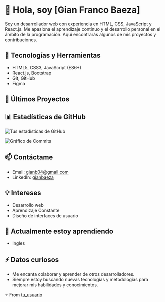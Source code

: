 # 👋 Hola, soy [Gian Franco Baeza]

Soy un desarrollador web con experiencia en HTML, CSS, JavaScript y React.js. Me apasiona el aprendizaje continuo y el desarrollo personal en el ámbito de la programación. Aquí encontrarás algunos de mis proyectos y contribuciones.

## 🚀 Tecnologías y Herramientas

- HTML5, CSS3, JavaScript (ES6+)
- React.js, Bootstrap
- Git, GitHub
- Figma
## 📝 Últimos Proyectos

## 📊 Estadísticas de GitHub

![Tus estadísticas de GitHub](https://github-readme-stats.vercel.app/api?username=GianBaeza&show_icons=true&theme=radical)

![Gráfico de Commits](https://github-readme-streak-stats.herokuapp.com/?user=GianBaeza&theme=radical)

## 📫 Contáctame

- Email: [gianb04@gmail.com](mailto:gianb04@gmail.com)
- LinkedIn: [gianbaeza ](https://www.linkedin.com/in/gianbaeza/)

## 💡 Intereses

- Desarrollo web
- Aprendizaje Constante
- Diseño de interfaces de usuario

## 🌱 Actualmente estoy aprendiendo
- Ingles

## ⚡ Datos curiosos

- Me encanta colaborar y aprender de otros desarrolladores.
- Siempre estoy buscando nuevas tecnologías y metodologías para mejorar mis habilidades y conocimientos.



⭐️ From [tu_usuario](https://github.com/GianBaeza)
